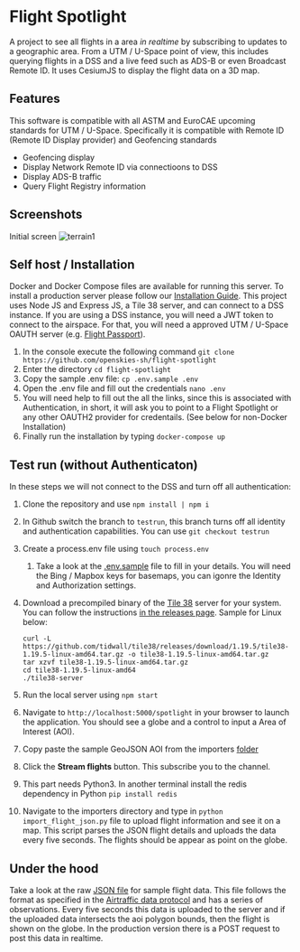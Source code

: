 # Flight Spotlight

A project to see all flights in a area _in realtime_ by subscribing to updates to a geographic area. From a UTM / U-Space point of view, this includes querying flights in a DSS and a live feed such as ADS-B or even Broadcast Remote ID. It uses CesiumJS to display the flight data on a 3D map.

## Features

This software is compatible with all ASTM and EuroCAE upcoming standards for UTM / U-Space. Specifically it is compatible with Remote ID (Remote ID Display provider) and Geofencing standards

- Geofencing display
- Display Network Remote ID via connectioons to DSS
- Display ADS-B traffic
- Query Flight Registry information

## Screenshots

Initial screen
![terrain1](https://i.imgur.com/hQ3LmFk.jpg)
## Self host / Installation

Docker and Docker Compose files are available for running this server. To install a production server please follow our [Installation Guide](https://github.com/openskies-sh/flight-spotlight/blob/master/documents/installation-instructions.md). 
This project uses Node JS and Express JS, a Tile 38 server, and can connect to a DSS instance. If you are using a DSS instance, you will need a JWT token to connect to the airspace. For that, you will need a approved UTM / U-Space OAUTH server (e.g. [Flight Passport](https://www.github.com/openskies-sh/flight_passport)). 

1. In the console execute the following command `git clone https://github.com/openskies-sh/flight-spotlight` 
2. Enter the directory `cd flight-spotlight`
3. Copy the sample .env file: `cp .env.sample .env`
4. Open the .env file and fill out the credentials `nano .env`
5. You will need help to fill out the all the links, since this is associated with Authentication, in short, it will ask you to point to a Flight Spotlight or any other OAUTH2 provider for credentails. (See below for non-Docker Installation)
6. Finally run the installation by typing `docker-compose up`

## Test run (without Authenticaton)

In these steps we will not connect to the DSS and turn off all authentication:

   1. Clone the repository and use `npm install | npm i`
   2. In Github switch the branch to `testrun`, this branch turns off all identity and authentication capabilities. You can use `git checkout testrun`
   3. Create a process.env file using `touch process.env`
      1. Take a look at the [.env.sample](https://github.com/openskies-sh/flight-spotlight/blob/master/.env.sample) file to fill in your details. You will need the Bing / Mapbox keys for basemaps, you can igonre the Identity and Authorization settings. 
   4. Download a precompiled binary of the [Tile 38](https://www.tile38.com) server for your system. You can follow the instructions [in the releases page](https://github.com/tidwall/tile38/releases). Sample for Linux below:

      ```shell
      curl -L  https://github.com/tidwall/tile38/releases/download/1.19.5/tile38-1.19.5-linux-amd64.tar.gz -o tile38-1.19.5-linux-amd64.tar.gz
      tar xzvf tile38-1.19.5-linux-amd64.tar.gz
      cd tile38-1.19.5-linux-amd64
      ./tile38-server
      ```

   5. Run the local server using `npm start`
   6. Navigate to `http://localhost:5000/spotlight` in your browser to launch the application. You should see a globe and a control to input a Area of Interest (AOI).
   7. Copy paste the sample GeoJSON AOI from the importers [folder](https://raw.githubusercontent.com/openskies-sh/flight-spotlight/master/importers/aoi.geojson)
   8. Click the __Stream flights__ button. This subscribe you to the channel.
   9. This part needs Python3. In another terminal install the redis dependency in Python `pip install redis`
   10. Navigate to the importers directory and type in `python import_flight_json.py` file to upload flight information and see it on a map. This script parses the JSON flight details and uploads the data every five seconds. The flights should be appear as point on the globe.

## Under the hood

Take a look at the raw [JSON file](https://www.github.com/openskies-sh/flight-spotlight/importers/micro_flight_data.json) for sample flight data. This file follows the format as specified in the [Airtraffic data protocol](https://github.com/openskies-sh/airtraffic-data-protocol-development/blob/master/Airtraffic-Data-Protocol.md) and has a series of observations. Every five seconds this data is uploaded to the server and if the uploaded data intersects the aoi polygon bounds, then the flight is shown on the globe. In the production version there is a POST request to post this data in realtime.
